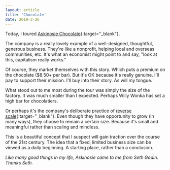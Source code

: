 ```yaml
---
layout: article
title: 'Chocolate'
date: 2019-3-26
---
```


Today, I toured [Askinosie Chocolate](https://askinosie.com){:target="_blank"}.

The company is a really lovely example of a well-designed, thoughtful, generous business. They're like a nonprofit, helping local and overseas communities, etc. It's what an economist might point to and say, "look at this, capitalism really works."

Of course, they market themselves with this story. Which puts a premium on the chocolate ($8.50+ per bar). But it's OK because it's really genuine. I'll pay to support their mission. I'll buy into their story. As will my tongue.

What stood out to me most during the tour was simply the size of the factory. It was much smaller than I expected. Perhaps Willy Wonka has set a high bar for chocolatiers.

Or perhaps it's the company's deliberate practice of [reverse scale](https://shawnaskinosie.com/2018/07/06/reverse-scale-its-a-practice-not-a-place/){:target="_blank"}. Even though they have opportunity to grow (in many ways), they choose to remain a certain size. Because it's small and meaningful rather than scaling and mindless.

This is a beautiful concept that I suspect will gain traction over the course of the 21st century. The idea that a fixed, limited business size can be viewed as a daily beginning. A starting place, rather than a conclusion.

_Like many good things in my life, Askinosie came to me from Seth Godin. Thanks Seth._
